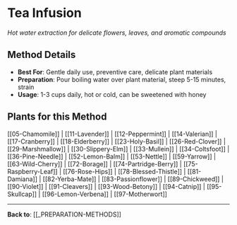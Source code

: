 # Tea Infusion

*Hot water extraction for delicate flowers, leaves, and aromatic compounds*

## Method Details
- **Best For**: Gentle daily use, preventive care, delicate plant materials
- **Preparation**: Pour boiling water over plant material, steep 5-15 minutes, strain
- **Usage**: 1-3 cups daily, hot or cold, can be sweetened with honey

## Plants for this Method

[[05-Chamomile]] | [[11-Lavender]] | [[12-Peppermint]] | [[14-Valerian]] | [[17-Cranberry]] | [[18-Elderberry]] | [[23-Holy-Basil]] | [[26-Red-Clover]] | [[29-Marshmallow]] | [[30-Slippery-Elm]] | [[33-Mullein]] | [[34-Coltsfoot]] | [[36-Pine-Needle]] | [[52-Lemon-Balm]] | [[53-Nettle]] | [[59-Yarrow]] | [[63-Wild-Cherry]] | [[72-Borage]] | [[74-Partridge-Berry]] | [[75-Raspberry-Leaf]] | [[76-Rose-Hips]] | [[78-Blessed-Thistle]] | [[81-Damiana]] | [[82-Yerba-Mate]] | [[83-Passionflower]] | [[89-Chickweed]] | [[90-Violet]] | [[91-Cleavers]] | [[93-Wood-Betony]] | [[94-Catnip]] | [[95-Skullcap]] | [[96-Lemon-Verbena]] | [[97-Motherwort]]

---

**Back to**: [[_PREPARATION-METHODS]]